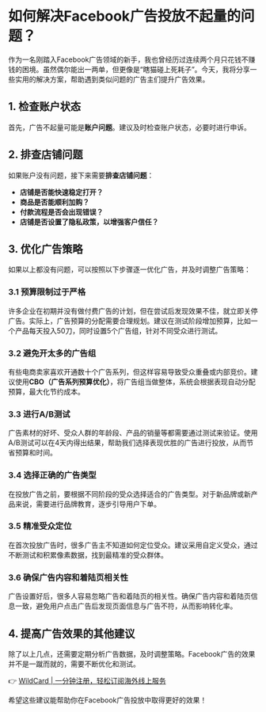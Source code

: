 # 如何解决Facebook广告投放不起量的问题？

作为一名刚踏入Facebook广告领域的新手，我也曾经历过连续两个月只花钱不赚钱的困境。虽然偶尔能出一两单，但更像是“瞎猫碰上死耗子”。今天，我将分享一些实用的解决方案，帮助遇到类似问题的广告主们提升广告效果。

## 1. 检查账户状态

首先，广告不起量可能是**账户问题**。建议及时检查账户状态，必要时进行申诉。

## 2. 排查店铺问题

如果账户没有问题，接下来需要**排查店铺问题**：

- **店铺是否能快速稳定打开？**
- **商品是否能顺利加购？**
- **付款流程是否会出现错误？**
- **店铺是否设置了隐私政策，以增强客户信任？**

## 3. 优化广告策略

如果以上都没有问题，可以按照以下步骤逐一优化广告，并及时调整广告策略：

### 3.1 预算限制过于严格

许多企业在初期并没有做付费广告的计划，但在尝试后发现效果不佳，就立即关停广告。实际上，广告预算的分配需要合理规划。建议在测试阶段增加预算，比如一个产品每天投入50刀，同时设置5个广告组，针对不同受众进行测试。

### 3.2 避免开太多的广告组

有些电商卖家喜欢开通数十个广告系列，但这样容易导致受众重叠或内部竞价。建议使用**CBO（广告系列预算优化）**，将广告组当做整体，系统会根据表现自动分配预算，最大化节约成本。

### 3.3 进行A/B测试

广告素材的好坏、受众人群的年龄段、产品的销量等都需要通过测试来验证。使用A/B测试可以在4天内得出结果，帮助我们选择表现优胜的广告进行投放，从而节省预算和时间。

### 3.4 选择正确的广告类型

在投放广告之前，要根据不同阶段的受众选择适合的广告类型。对于新品牌或新产品来说，需要进行品牌教育，逐步引导用户下单。

### 3.5 精准受众定位

在首次投放广告时，很多广告主不知道如何定位受众。建议采用自定义受众，通过不断测试和积累像素数据，找到最精准的受众群体。

### 3.6 确保广告内容和着陆页相关性

广告设置好后，很多人容易忽略广告和着陆页的相关性。确保广告内容和着陆页信息一致，避免用户点击广告后发现页面信息与广告不符，从而影响转化率。

## 4. 提高广告效果的其他建议

除了以上几点，还需要定期分析广告数据，及时调整策略。Facebook广告的效果并不是一蹴而就的，需要不断优化和测试。

👉 [WildCard | 一分钟注册，轻松订阅海外线上服务](https://bbtdd.com/WildCard)

希望这些建议能帮助你在Facebook广告投放中取得更好的效果！